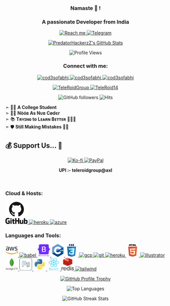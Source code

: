 <h3 align="center">Namaste 🙏 !</h3>

<h3 align="center">A passionate Developer from India</h3>

<p align="center">
  <a href="https://github.com/PredatorHackerzZ">
    <img src="https://img.shields.io/badge/REACH-ME-@<COLOR>.svg" alt="Reach me">
  </a>
  <a href="https://tx.me/PredatorHacker">
    <img src="https://img.shields.io/badge/Pʀᴇᴅᴀᴛᴏʀ-30302f?style=flat&logo=telegram" alt="Telegram">
  </a>
</p>

<p align="center">
  <a href="https://github-readme-stats.vercel.app/api?username=PredatorHackerzZ&hide=prs&count_private=true&show_icons=true&theme=algolia">
    <img src="https://github-readme-stats.vercel.app/api?username=PredatorHackerzZ&hide=prs&count_private=true&show_icons=true&theme=algolia" alt="PredatorHackerzZ's GitHub Stats">
  </a>
</p>

<p align="center">
  <img src="https://komarev.com/ghpvc/?username=PredatorHackerzZ&label=Profile%20Views&color=0e75b6&style=flat" alt="Profile Views">
</p>

<h3 align="center">Connect with me:</h3>
<p align="center">
  <a href="https://twitter.com/cod3sofabhi" target="blank">
    <img align="center" src="https://seeklogo.com/images/T/twitter-x-logo-19D2657BAA-seeklogo.com.png?v=638258862870000000" alt="cod3sofabhi" height="50" width="60" />
  </a>
  <a href="https://instagram.com/cod3sofabhi" target="blank">
    <img align="center" src="https://cdn.iconscout.com/icon/free/png-256/free-instagram-1868978-1583142.png" alt="cod3sofabhi" height="50" width="60" />
  </a>
  <a href="https://telegram.me/PredatorHacker" target="blank">
    <img align="center" src="https://encrypted-tbn0.gstatic.com/images?q=tbn:ANd9GcRTKAE2op_kK1kSFn6jgPEeBIE7phPDgknJVxavcNRAFw&s" alt="cod3sofabhi" height="50" width="60" />
  </a>
</p>

<p align="center">
  <a href="https://tx.me/TeleRoidGroup">
    <img src="https://img.shields.io/badge/TeleGram-@TeleRoidGroup-RED.svg" alt="TeleRoidGroup">
  </a>
  <a href="https://tx.me/TeleRoid14">
    <img src="https://img.shields.io/badge/TeleGram-@TeleRoid14-RED.svg" alt="TeleRoid14">
  </a>
</p>

<p align="center">
  <img src="https://img.shields.io/github/followers/PredatorHackerzZ?style=social" alt="GitHub followers">
  <img src="https://hits.seeyoufarm.com/api/count/incr/badge.svg?url=https://github.com/PredatorHackerzZ/" alt="Hits">
</p>

➣ 👨‍💼 <b>A College Student</b>  
➣ 👨‍💻 <b>Nòóв As Nᴜʙ Cødєr</b>  
➣ 📚 <b>Tʀʏɪɴɢ to Lᴇᴀʀɴ Bᴇᴛᴛᴇʀ</b> 🚶🏻‍♂️  
➣ 🛡 <b>Still Making Mistakes</b> 🤷‍♂️

## 💰 Support Us... 💎

<p align="center">
  <a href="https://ko-fi.com/Abhishekkumarin47">
    <img src="https://az743702.vo.msecnd.net/cdn/kofi3.png?v=0" alt="Ko-fi" height="50">
  </a>
  <a href="https://paypal.me/AbhishekKumarIN47">
    <img src="https://cdn.rawgit.com/twolfson/paypal-github-button/1.0.0/dist/button.svg" alt="PayPal" height="50">
  </a>
</p>

<p align="center">
  <b>
  UPI :- teleroidgroup@axl
</b>
</p>

<br/>

<h3 align="left">Cloud & Hosts:</h3>
<p align="left">
  <a href="https://github.com/" target="_blank">
    <img src="https://github.com/devicons/devicon/raw/master/icons/github/github-original-wordmark.svg" alt="github" width="70" height="70"/>
  </a>
  <a href="https://heroku.com" target="_blank">
    <img src="https://www.vectorlogo.zone/logos/heroku/heroku-icon.svg" alt="heroku" width="70" height="70"/>
  </a>
  <a href="https://aws.amazon.com/" target="_blank">
    <img src="https://github.com/PredatorHackerzZ/TG-FileStore/assets/77227205/dda25cba-2e1e-4ff2-930d-a08b29970e6c" alt="azure" width="70" height="70"/>
  </a>
</p>

<h3 align="left">Languages and Tools:</h3>
<p align="left">
  <a href="https://aws.amazon.com" target="_blank" rel="noreferrer">
    <img src="https://raw.githubusercontent.com/devicons/devicon/master/icons/amazonwebservices/amazonwebservices-original-wordmark.svg" alt="aws" width="40" height="40"/>
  </a>
  <a href="https://babeljs.io/" target="_blank" rel="noreferrer">
    <img src="https://www.vectorlogo.zone/logos/babeljs/babeljs-icon.svg" alt="babel" width="40" height="40"/>
  </a>
  <a href="https://getbootstrap.com" target="_blank" rel="noreferrer">
    <img src="https://raw.githubusercontent.com/devicons/devicon/master/icons/bootstrap/bootstrap-plain-wordmark.svg" alt="bootstrap" width="40" height="40"/>
  </a>
  <a href="https://www.w3schools.com/cpp/" target="_blank" rel="noreferrer">
    <img src="https://raw.githubusercontent.com/devicons/devicon/master/icons/cplusplus/cplusplus-original.svg" alt="cplusplus" width="40" height="40"/>
  </a>
  <a href="https://www.w3schools.com/css/" target="_blank" rel="noreferrer">
    <img src="https://raw.githubusercontent.com/devicons/devicon/master/icons/css3/css3-original-wordmark.svg" alt="css3" width="40" height="40"/>
  </a>
  <a href="https://cloud.google.com" target="_blank" rel="noreferrer">
    <img src="https://www.vectorlogo.zone/logos/google_cloud/google_cloud-icon.svg" alt="gcp" width="40" height="40"/>
  </a>
  <a href="https://git-scm.com/" target="_blank" rel="noreferrer">
    <img src="https://www.vectorlogo.zone/logos/git-scm/git-scm-icon.svg" alt="git" width="40" height="40"/>
  </a>
  <a href="https://heroku.com" target="_blank" rel="noreferrer">
    <img src="https://www.vectorlogo.zone/logos/heroku/heroku-icon.svg" alt="heroku" width="40" height="40"/>
  </a>
  <a href="https://www.w3.org/html/" target="_blank" rel="noreferrer">
    <img src="https://raw.githubusercontent.com/devicons/devicon/master/icons/html5/html5-original-wordmark.svg" alt="html5" width="40" height="40"/>
  </a>
  <a href="https://www.adobe.com/in/products/illustrator.html" target="_blank" rel="noreferrer">
    <img src="https://www.vectorlogo.zone/logos/adobe_illustrator/adobe_illustrator-icon.svg" alt="illustrator" width="40" height="40"/>
  </a>
  <a href="https://www.mongodb.com/" target="_blank" rel="noreferrer">
    <img src="https://raw.githubusercontent.com/devicons/devicon/master/icons/mongodb/mongodb-original-wordmark.svg" alt="mongodb" width="40" height="40"/>
  </a>
  <a href="https://www.photoshop.com/en" target="_blank" rel="noreferrer">
    <img src="https://raw.githubusercontent.com/devicons/devicon/master/icons/photoshop/photoshop-line.svg" alt="photoshop" width="40" height="40"/>
  </a>
  <a href="https://www.python.org" target="_blank" rel="noreferrer">
    <img src="https://raw.githubusercontent.com/devicons/devicon/master/icons/python/python-original.svg" alt="python" width="40" height="40"/>
  </a>
  <a href="https://reactjs.org/" target="_blank" rel="noreferrer">
    <img src="https://raw.githubusercontent.com/devicons/devicon/master/icons/react/react-original-wordmark.svg" alt="react" width="40" height="40"/>
  </a>
  <a href="https://redis.io" target="_blank" rel="noreferrer">
    <img src="https://raw.githubusercontent.com/devicons/devicon/master/icons/redis/redis-original-wordmark.svg" alt="redis" width="40" height="40"/>
  </a>
  <a href="https://tailwindcss.com/" target="_blank" rel="noreferrer">
    <img src="https://www.vectorlogo.zone/logos/tailwindcss/tailwindcss-icon.svg" alt="tailwind" width="40" height="40"/>
  </a>
</p>

<p align="center">
  <a href="https://github.com/ryo-ma/github-profile-trophy">
    <img src="https://github-profile-trophy.vercel.app/?username=predatorhackerzz" alt="GitHub Profile Trophy">
  </a>
</p>

<div align="center">
  <img src="https://github-readme-stats.vercel.app/api/top-langs/?username=PredatorHackerzZ&theme=github_dark&custom_title=ــــــــــــــــــہہـ٨ـہہـ٨ـﮩـــ&layout=compact&hide_border=false" alt="Top Languages">
</div>

<p align="center">
  <img src="https://github-readme-streak-stats.herokuapp.com/?user=predatorhackerzz&" alt="GitHub Streak Stats">
</p>
